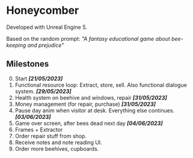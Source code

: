 # Honeycomber

Developed with Unreal Engine 5.

Based on the random prompt: _"A fantasy educational game about bee-keeping and prejudice"_

## Milestones
0. Start ***[21/05/2023]***
1. Functional resource loop: Extract, store, sell. Also functional dialogue system. ***[29/05/2023]***
2. Health system on beehive and windows, repair ***[31/05/2023]***
3. Money management (for repair, purchase) ***[31/05/2023]***
4. Pause day anim when visitor at desk. Everything else continues. ***[03/06/2023]***
5. Game over screen, after bees dead next day ***[04/06/2023]***
6. Frames + Extractor
7. Order repair stuff from shop.
8. Receive notes and note reading UI.
9. Order more beehives, cupboards.